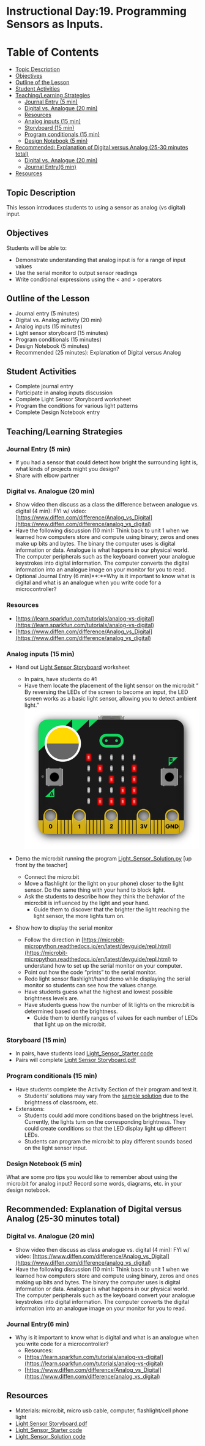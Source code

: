# Instructional Day:19. Programming Sensors as Inputs.

Table of Contents
=================
* [Topic Description](#topic-description)
* [Objectives](#objectives)
* [Outline of the Lesson](#outline-of-the-lesson)
* [Student Activities](#student-activities)
* [Teaching/Learning Strategies](#teachinglearning-strategies)
	* [Journal Entry (5 min)](#journal-entry-5-min)
	* [Digital vs. Analogue (20 min)](#digital-vs-analogue-20-min)
	* [Resources](#resources)
	* [Analog inputs (15 min)](#analog-inputs-15-min)
	* [Storyboard (15 min)](#storyboard-15-min)
	* [Program conditionals (15 min)](#program-conditionals-15-min)
	* [Design Notebook (5 min)](#design-notebook-5-min)
* [Recommended: Explanation of Digital versus Analog (25-30 minutes total)](#recommended-explanation-of-digital-versus-analog-25-30-minutes-total)
	* [Digital vs. Analogue (20 min)](#digital-vs-analogue-20-min-1)
 	* [Journal Entry(6 min)](#journal-entry6-min)
* [Resources](#resources-1)

## Topic Description
This lesson introduces students to using a sensor as analog (vs digital) input.

## Objectives
Students will be able to:
* Demonstrate understanding that analog input is for a range of input values 
* Use the serial monitor to output sensor readings
* Write conditional expressions using the < and > operators

## Outline of the Lesson
* Journal entry (5 minutes)
* Digital vs. Analog activity (20 min)
* Analog inputs (15 minutes)
* Light sensor storyboard (15 minutes)
* Program conditionals (15 minutes)
* Design Notebook (5 minutes)
* Recommended (25 minutes): Explanation of Digital versus Analog

## Student Activities
* Complete journal entry
* Participate in analog inputs discussion
* Complete Light Sensor Storyboard worksheet
* Program the conditions for various light patterns
* Complete Design Notebook entry

## Teaching/Learning Strategies
### Journal Entry (5 min)
* If you had a sensor that could detect how bright the surrounding light is, what kinds of projects might you design? 
* Share with elbow partner

### Digital vs. Analogue (20 min)
* Show video then discuss as a class the difference between analogue vs. digital (4 min): FYI w/ video:  [https://www.diffen.com/difference/Analog_vs_Digital](https://www.diffen.com/difference/analog_vs_digital) 
* Have the following discussion (10 min): Think back to unit 1 when we learned how computers store and compute using binary; zeros and ones make up bits and bytes. The binary the computer uses is digital information or data. Analogue is what happens in our physical world. The computer peripherals such as the keyboard convert your analogue keystrokes into digital information. The computer converts the digital information into an analogue image on your monitor for you to read.
* Optional Journal Entry (6 min)**:**Why is it important to know what is digital and what is an analogue when you write code for a microcontroller?

### Resources
*  [https://learn.sparkfun.com/tutorials/analog-vs-digital](https://learn.sparkfun.com/tutorials/analog-vs-digital) 
*  [https://www.diffen.com/difference/Analog_vs_Digital](https://www.diffen.com/difference/analog_vs_digital) 

### Analog inputs (15 min)
* Hand out  [Light Sensor Storyboard](https://docs.google.com/document/d/1ZvjFxAPxzTpEu85ZbJpRKLhnmq4PfE1x6TbGVmTzEm4/edit?usp=sharing)  worksheet
	* In pairs, have students do #1
	* Have them locate the placement of the light sensor on the micro:bit “ By reversing the LEDs of the screen to become an input, the LED screen works as a basic light sensor, allowing you to detect ambient light.”
![](microbit.png)

* Demo the micro:bit running the program  [Light_Sensor_Solution.py](Light_Sensor_Solution.py)  [up front by the teacher]
	* Connect the micro:bit 
	* Move a flashlight (or the light on your phone) closer to the light sensor. Do the same thing with your hand to block light.
	* Ask the students to describe how they think the behavior of the micro:bit is influenced by the light and your hand.
		* Guide them to discover that the brighter the light reaching the light sensor, the more lights turn on.
* Show how to display the serial monitor
	* Follow the direction in  [https://microbit-micropython.readthedocs.io/en/latest/devguide/repl.html](https://microbit-micropython.readthedocs.io/en/latest/devguide/repl.html)  to understand how to set up the serial monitor on your computer.
	* Point out how the code “prints” to the serial monitor.
	* Redo light sensor flashlight/hand demo while displaying the serial monitor so students can see how the values change.
	* Have students guess what the highest and lowest possible brightness levels are.
	* Have students guess how the number of lit lights on the micro:bit is determined based on the brightness.
		* Guide them to identify ranges of values for each number of LEDs that light up on the micro:bit.

### Storyboard (15 min)
* In pairs, have students load  [Light_Sensor_Starter code](Light_Sensor_Starter.py) 
* Pairs will complete  [Light Sensor Storyboard.pdf](https://drive.google.com/open?id=0Bxk0iHqkw1WFWDB3Q0hsalhnS0U) 

### Program conditionals (15 min)
* Have students complete the Activity Section of their program and test it.
	* Students’ solutions may vary from the  [sample solution](https://drive.google.com/open?id=1g_1rWQhKe_RPU_0axBkzsdbtjCvhPLOm)  due to the brightness of classroom, etc.
* Extensions: 
	* Students could add more conditions based on the brightness level. Currently, the lights turn on the corresponding brightness.  They could create conditions so that the LED display light up different LEDs. 
	* Students can program the micro:bit to play different sounds based on the light sensor input. 

### Design Notebook (5 min)
What are some pro tips you would like to remember about using the micro:bit for analog input? Record some words, diagrams, etc. in your design notebook. 

## Recommended: Explanation of Digital versus Analog (25-30 minutes total)
### Digital vs. Analogue (20 min)
* Show video then discuss as class analogue vs. digital (4 min): FYI w/ video:  [https://www.diffen.com/difference/Analog_vs_Digital](https://www.diffen.com/difference/analog_vs_digital) 
* Have the following discussion (10 min): Think back to unit 1 when we learned how computers store and compute using binary, zeros and ones making up bits and bytes. The binary the computer uses is digital information or data. Analogue is what happens in our physical world. The computer peripherals such as the keyboard convert your analogue keystrokes into digital information. The computer converts the digital information into an analogue image on your monitor for you to read.

###  Journal Entry(6 min)
* Why is it important to know what is digital and what is an analogue when you write code for a microcontroller?
	* Resources: 
	*  [https://learn.sparkfun.com/tutorials/analog-vs-digital](https://learn.sparkfun.com/tutorials/analog-vs-digital) 
	*  [https://www.diffen.com/difference/Analog_vs_Digital](https://www.diffen.com/difference/analog_vs_digital) 

## Resources
* Materials: micro:bit, micro usb cable, computer, flashlight/cell phone light
*  [Light Sensor Storyboard.pdf](https://drive.google.com/open?id=1ZvjFxAPxzTpEu85ZbJpRKLhnmq4PfE1x6TbGVmTzEm4) 
*  [Light_Sensor_Starter code](Light_Sensor_Starter.py) 
*  [Light_Sensor_Solution code](Light_Sensor_Solution.py) 

